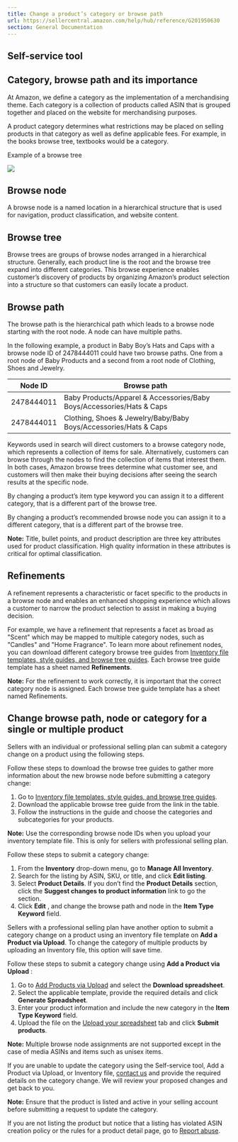 ```yaml
---
title: Change a product’s category or browse path
url: https://sellercentral.amazon.com/help/hub/reference/G201950630
section: General Documentation
---
```


## Self-service tool

## Category, browse path and its importance

At Amazon, we define a category as the implementation of a merchandising
theme. Each category is a collection of products called ASIN that is grouped
together and placed on the website for merchandising purposes.

A product category determines what restrictions may be placed on selling
products in that category as well as define applicable fees. For example, in
the books browse tree, textbooks would be a category.

Example of a browse tree

![](https://m.media-amazon.com/images/G/01/rainier/Help/Browsepath.jpg)  

## Browse node

A browse node is a named location in a hierarchical structure that is used for
navigation, product classification, and website content.

## Browse tree

Browse trees are groups of browse nodes arranged in a hierarchical structure.
Generally, each product line is the root and the browse tree expand into
different categories. This browse experience enables customer’s discovery of
products by organizing Amazon’s product selection into a structure so that
customers can easily locate a product.

## Browse path

The browse path is the hierarchical path which leads to a browse node starting
with the root node. A node can have multiple paths.

In the following example, a product in Baby Boy’s Hats and Caps with a browse
node ID of 2478444011 could have two browse paths. One from a root node of
Baby Products and a second from a root node of Clothing, Shoes and Jewelry.

Node ID | Browse path  
---|---  
2478444011 | Baby Products/Apparel & Accessories/Baby Boys/Accessories/Hats & Caps  
2478444011 | Clothing, Shoes & Jewelry/Baby/Baby Boys/Accessories/Hats & Caps  
  
Keywords used in search will direct customers to a browse category node, which
represents a collection of items for sale. Alternatively, customers can browse
through the nodes to find the collection of items that interest them. In both
cases, Amazon browse trees determine what customer see, and customers will
then make their buying decisions after seeing the search results at the
specific node.

By changing a product’s item type keyword you can assign it to a different
category, that is a different part of the browse tree.

By changing a product’s recommended browse node you can assign it to a
different category, that is a different part of the browse tree.

**Note:** Title, bullet points, and product description are three key
attributes used for product classification. High quality information in these
attributes is critical for optimal classification.

## Refinements

A refinement represents a characteristic or facet specific to the products in
a browse node and enables an enhanced shopping experience which allows a
customer to narrow the product selection to assist in making a buying
decision.

For example, we have a refinement that represents a facet as broad as "Scent"
which may be mapped to multiple category nodes, such as "Candles" and "Home
Fragrance". To learn more about refinement nodes, you can download different
category browse tree guides from [Inventory file templates, style guides, and
browse tree guides](/gp/help/G1641). Each browse tree guide template has a
sheet named **Refinements**.

**Note:** For the refinement to work correctly, it is important that the
correct category node is assigned. Each browse tree guide template has a sheet
named Refinements.

## Change browse path, node or category for a single or multiple product

Sellers with an individual or professional selling plan can submit a category
change on a product using the following steps.

Follow these steps to download the browse tree guides to gather more
information about the new browse node before submitting a category change:  

  1. Go to [Inventory file templates, style guides, and browse tree guides](/gp/help/G1641).
  2. Download the applicable browse tree guide from the link in the table. 
  3. Follow the instructions in the guide and choose the categories and subcategories for your products. 

**Note:** Use the corresponding browse node IDs when you upload your inventory
template file. This is only for sellers with professional selling plan.

Follow these steps to submit a category change:  

  1. From the **Inventory** drop-down menu, go to **Manage All Inventory**.
  2. Search for the listing by ASIN, SKU, or title, and click **Edit listing**.
  3. Select **Product Details**. If you don’t find the **Product Details** section, click the **Suggest changes to product information** link to go the section.
  4. Click **Edit** , and change the browse path and node in the **Item Type Keyword** field.

Sellers with a professional selling plan have another option to submit a
category change on a product using an inventory file template on **Add a
Product via Upload**. To change the category of multiple products by uploading
an Inventory file, this option will save time.

Follow these steps to submit a category change using **Add a Product via
Upload** :  

  1. Go to [Add Products via Upload](/listing/download) and select the **Download spreadsheet**.
  2. Select the applicable template, provide the required details and click **Generate Spreadsheet**.
  3. Enter your product information and include the new category in the **Item Type Keyword** field.
  4. Upload the file on the [Upload your spreadsheet](/listing/upload) tab and click **Submit products**.

**Note:** Multiple browse node assignments are not supported except in the
case of media ASINs and items such as unisex items.

If you are unable to update the category using the Self-service tool, Add a
Product via Upload, or Inventory file, [contact us](/help/center) and provide
the required details on the category change. We will review your proposed
changes and get back to you.

**Note:** Ensure that the product is listed and active in your selling account
before submitting a request to update the category.

If you are not listing the product but notice that a listing has violated ASIN
creation policy or the rules for a product detail page, go to [Report
abuse](/abuse-submission/index.html).

